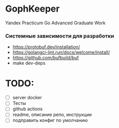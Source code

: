 # GophKeeper
Yandex Practicum Go Advanced Graduate Work


### Системные зависимости для разработки
- https://protobuf.dev/installation/
- https://golangci-lint.run/docs/welcome/install/
- https://github.com/bufbuild/buf
- make dev-deps

# TODO:
- [ ] server docker
- [ ] Тесты
- [ ] github actions
- [ ] readme, описание репо, инструкции
- [ ] подправить конфиг по умолчанию